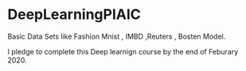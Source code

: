 # DeepLearningPIAIC
Basic Data Sets like Fashion Mnist , IMBD ,Reuters , Bosten Model.

I pledge to complete this Deep learnign course by the end  of Feburary 2020.

